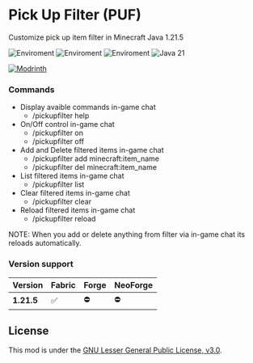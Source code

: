 # Pick Up Filter (PUF)
Customize pick up item filter in Minecraft Java 1.21.5

![Enviroment](https://img.shields.io/badge/Enviroment-Client-purple)
![Enviroment](https://img.shields.io/badge/Enviroment-Server-purple)
![Enviroment](https://img.shields.io/badge/Enviroment-Client%20&%20Server-purple)
![Java 21](https://img.shields.io/badge/Language-Java%2021-orange)

[![Modrinth](https://img.shields.io/modrinth/dt/9VTOF9VP?color=00AF5C&label=downloads&logo=modrinth)](https://modrinth.com/mod/pick-up-filter)

### Commands

- Display avaible commands in-game chat
    - /pickupfilter help
- On/Off control in-game chat
    - /pickupfilter on
    - /pickupfilter off
- Add and Delete filtered items in-game chat
    - /pickupfilter add minecraft:item_name
    - /pickupfilter del minecraft:item_name
- List filtered items in-game chat
    - /pickupfilter list
- Clear filtered items in-game chat
    - /pickupfilter clear
- Reload filtered items in-game chat
    - /pickupfilter reload

NOTE: When you add or delete anything from filter via in-game chat its reloads automatically.

### Version support

| Version                 | Fabric | Forge | NeoForge |
|-------------------------|--------|-------|----------|
| **1.21.5**              | ✅    |   ⛔  |    ⛔    |

## License

This mod is under the [GNU Lesser General Public License, v3.0](LICENSE).
